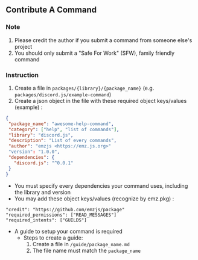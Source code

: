 ## Contribute A Command

### Note
1. Please credit the author if you submit a command from someone else's project
2. You should only submit a "Safe For Work" (SFW), family friendly command

### Instruction
1. Create a file in `packages/{library}/{package_name}` (e.g. `packages/discord.js/example-command`)
2. Create a json object in the file with these required object keys/values (example) :
```json
{
 "package_name": "awesome-help-command",
 "category": ["help", "list of commands"],
 "library": "discord.js",
 "description": "List of every commands",
 "author": "emzjs <https://emz.js.org>"
 "version": "1.0.0",
 "dependencies": {
   "discord.js": "^0.0.1"
 }
}
```
- You must specify every dependencies your command uses, including the library and version
- You may add these object keys/values (recognize by emz.pkg) :
```
"credit": "https://github.com/emzjs/package"
"required_permissions": ["READ_MESSAGES"]
"required_intents": ["GUILDS"]
```
- A guide to setup your command is required
    - Steps to create a guide:
      1. Create a file in `/guide/package_name.md` 
      2. The file name must match the `package_name`
